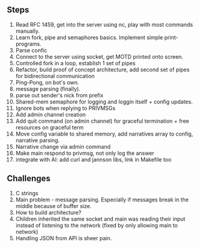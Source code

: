 ## Steps
1. Read RFC 1459, get into the server using nc, play with most commands manually.
2. Learn fork, pipe and semaphores basics. Implement simple print-programs.
3. Parse confic
3. Connect to the server using socket, get MOTD printed onto screen.
4. Controlled fork in a loop, establish 1 set of pipes
5. Refactor, build proof of concept architecture, add second set of pipes for bidirectional communication
6. Ping-Pong, on bot's own.
7. message parsing (finally).
8. parse out sender's nick from prefix
9. Shared-mem semaphore for logging and loggin itself + config updates.
10. Ignore bots when replying to PRIVMSGs
11. Add admin channel creation
12. Add quit command (on admin channel) for graceful termination + free resources on graceful term
13. Move config variable to shared memory, add narratives array to config, narrative parsing.
14. Narrative change via admin command
15. Make main respond to privmsg, not only log the answer
16. integrate with AI: add curl and jannson libs, link in Makefile too

## Challenges
1. C strings
2. Main problem - message parsing. Especially if messages break in the middle because of buffer size.
3. How to build architecture? 
4. Children inherited the same socket and main was reading their input instead of listening to the network (fixed by only allowing main to network)
5. Handling JSON from API is sheer pain.
